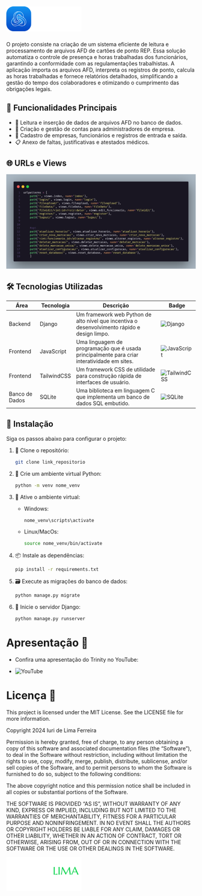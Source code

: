 

# <img src="markdown/img/trinityLogo.svg" width="200">

O projeto consiste na criação de um sistema eficiente de leitura e processamento de arquivos AFD de cartões de ponto REP. Essa solução automatiza o controle de presença e horas trabalhadas dos funcionários, garantindo a conformidade com as regulamentações trabalhistas. A aplicação importa os arquivos AFD, interpreta os registros de ponto, calcula as horas trabalhadas e fornece relatórios detalhados, simplificando a gestão do tempo dos colaboradores e otimizando o cumprimento das obrigações legais.


## 🌟 Funcionalidades Principais

- 📂 Leitura e inserção de dados de arquivos AFD no banco de dados.
- 👤 Criação e gestão de contas para administradores de empresa.
- 🏢 Cadastro de empresas, funcionários e registros de entrada e saída.
- 📋 Anexo de faltas, justificativas e atestados médicos.

## 🌐 URLs e Views

<img src="markdown/img/rotas.png" width="600">


## 🛠️ Tecnologias Utilizadas

| Área | Tecnologia | Descrição | Badge |
| --- | --- | --- | --- |
| Backend | Django | Um framework web Python de alto nível que incentiva o desenvolvimento rápido e design limpo. | ![Django](https://img.shields.io/badge/django-%23092E20.svg?style=for-the-badge&logo=django&logoColor=white) |
| Frontend | JavaScript | Uma linguagem de programação que é usada principalmente para criar interatividade em sites. | ![JavaScript](https://img.shields.io/badge/javascript-%23323330.svg?style=for-the-badge&logo=javascript&logoColor=%23F7DF1E) |
| Frontend | TailwindCSS | Um framework CSS de utilidade para construção rápida de interfaces de usuário. | ![TailwindCSS](https://img.shields.io/badge/tailwindcss-%2338B2AC.svg?style=for-the-badge&logo=tailwind-css&logoColor=white) |
| Banco de Dados | SQLite | Uma biblioteca em linguagem C que implementa um banco de dados SQL embutido. | ![SQLite](https://img.shields.io/badge/sqlite-%2307405e.svg?style=for-the-badge&logo=sqlite&logoColor=white) |


## 📝 Instalação

Siga os passos abaixo para configurar o projeto:

1. 🚀 Clone o repositório:
    ```sh
    git clone link_repositorio
    ```

2. 🐍 Crie um ambiente virtual Python:
    ```sh
    python -m venv nome_venv
    ```

3. 🔁 Ative o ambiente virtual:
    - Windows:
        ```sh
        nome_venv\scripts\activate
        ```
    - Linux/MacOs:
        ```sh
        source nome_venv/bin/activate
        ```

4. 📦 Instale as dependências:
    ```sh
    pip install -r requirements.txt
    ```

5. 🗃️ Execute as migrações do banco de dados:
    ```sh
    python manage.py migrate
    ```

6. 🚀 Inicie o servidor Django:
    ```sh
    python manage.py runserver
    ```

# Apresentação 🎥

- Confira uma apresentação do Trinity no YouTube:

- ![YouTube](https://img.shields.io/badge/In_Recording-%23FF0000.svg?style=for-the-badge&logo=Youtube&logoColor=white)


# Licença 📜

This project is licensed under the MIT License. See the LICENSE file for more information.

Copyright 2024 Iuri de Lima Ferreira

Permission is hereby granted, free of charge, to any person obtaining a copy of this software and associated documentation files (the “Software”), to deal in the Software without restriction, including without limitation the rights to use, copy, modify, merge, publish, distribute, sublicense, and/or sell copies of the Software, and to permit persons to whom the Software is furnished to do so, subject to the following conditions:

The above copyright notice and this permission notice shall be included in all copies or substantial portions of the Software.

THE SOFTWARE IS PROVIDED “AS IS”, WITHOUT WARRANTY OF ANY KIND, EXPRESS OR IMPLIED, INCLUDING BUT NOT LIMITED TO THE WARRANTIES OF MERCHANTABILITY, FITNESS FOR A PARTICULAR PURPOSE AND NONINFRINGEMENT. IN NO EVENT SHALL THE AUTHORS OR COPYRIGHT HOLDERS BE LIABLE FOR ANY CLAIM, DAMAGES OR OTHER LIABILITY, WHETHER IN AN ACTION OF CONTRACT, TORT OR OTHERWISE, ARISING FROM, OUT OF OR IN CONNECTION WITH THE SOFTWARE OR THE USE OR OTHER DEALINGS IN THE SOFTWARE.

<img src="markdown/img/logoIuri.svg" width="200">
